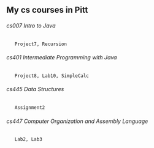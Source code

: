 ## My cs courses in Pitt

###### cs007 Intro to Java
       Project7, Recursion
###### cs401 Intermediate Programming with Java
       Project8, Lab10, SimpleCalc
###### cs445 Data Structures
       Assignment2
###### cs447 Computer Organization and Assembly Language
       Lab2, Lab3
